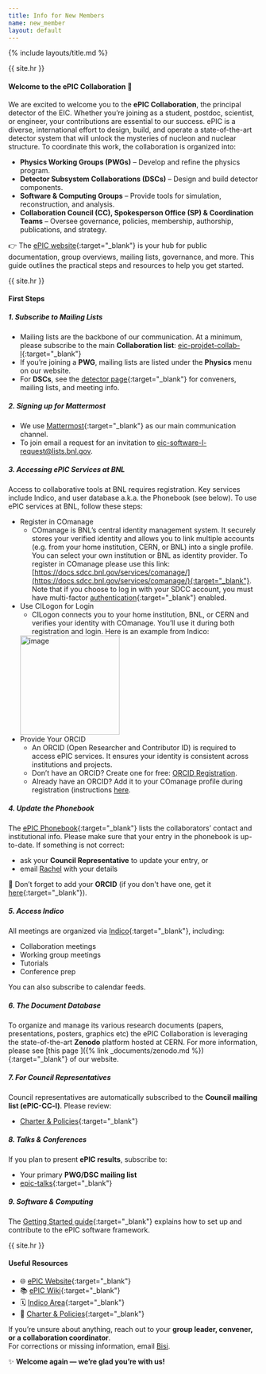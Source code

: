 ```yaml
---
title: Info for New Members
name: new_member
layout: default
---
```


{% include layouts/title.md %}

{{ site.hr }}
#### Welcome to the ePIC Collaboration 🎉

We are excited to welcome you to the **ePIC Collaboration**, the principal detector of the EIC. Whether you’re joining as a student, postdoc, scientist, or engineer, your contributions are essential to our success.
ePIC is a diverse, international effort to design, build, and operate a state-of-the-art detector system that will unlock the mysteries of nucleon and nuclear structure. To coordinate this work, the collaboration is organized into:
- **Physics Working Groups (PWGs)** – Develop and refine the physics program.  
- **Detector Subsystem Collaborations (DSCs)** – Design and build detector components.  
- **Software & Computing Groups** – Provide tools for simulation, reconstruction, and analysis.  
- **Collaboration Council (CC), Spokesperson Office (SP) & Coordination Teams** – Oversee governance, policies, membership, authorship, publications, and strategy.  

👉 The [ePIC website](https://www.epic-eic.org/){:target="_blank"} is your hub for public documentation, group overviews, mailing lists, governance, and more. 
This guide outlines the practical steps and resources to help you get started.

{{ site.hr }}
#### First Steps

##### 1. Subscribe to Mailing Lists  
* Mailing lists are the backbone of our communication. At a minimum, please subscribe to the main 
**Collaboration list**: [eic-projdet-collab-l](https://lists.bnl.gov/sympa/info/eic-projdet-collab-l){:target="_blank"}
* If you’re joining a **PWG**, mailing lists are listed under the **Physics** menu on our website.  
* For **DSCs**, see the [detector page](https://www.epic-eic.org/detector/dsc.html){:target="_blank"} for conveners, mailing lists, and meeting info.  

##### 2. Signing up for Mattermost  

* We use [Mattermost](https://chat.epic-eic.org/){:target="_blank"} as our main communication channel.
* To join email a request for an invitation to <eic-software-l-request@lists.bnl.gov>.

##### 3. Accessing ePIC Services at BNL  
Access to collaborative tools at BNL requires registration. Key services include Indico, and user database a.k.a. the Phonebook (see below). To use ePIC services at BNL, follow these steps:
* Register in COmanage
   * COmanage is BNL’s central identity management system. It securely stores your verified identity and allows you to link multiple accounts (e.g. from your home institution, CERN, or BNL) into a single profile. You can select your own institution or BNL as identity provider. To register in COmanage please use this link: [https://docs.sdcc.bnl.gov/services/comanage/](https://docs.sdcc.bnl.gov/services/comanage/){:target="_blank"}. Note that if you choose to log in with your SDCC account, you must have multi-factor [authentication](https://www.sdcc.bnl.gov/information/unified-multi-factor-authentication){:target="_blank"} enabled.
* Use CILogon for Login
   * CILogon connects you to your home institution, BNL, or CERN and verifies your identity with COmanage. You’ll use it during both registration and login. Here is an example from Indico:<br>
    <img height="200" alt="image" src="https://github.com/user-attachments/assets/bc3c75a6-fb0e-4d8f-8f3d-f8b53c44d291" />
* Provide Your ORCID
   * An ORCID (Open Researcher and Contributor ID) is required to access ePIC services. It ensures your identity is consistent across institutions and projects.
   * Don’t have an ORCID? Create one for free: [ORCID Registration](https://orcid.org/register).
   * Already have an ORCID? Add it to your COmanage profile during registration (instructions [here](https://docs.sdcc.bnl.gov/services/comanage/Add_ORCID_to_COperson/).

##### 4. Update the Phonebook  
The [ePIC Phonebook](https://phonebook.sdcc.bnl.gov/ePIC/){:target="_blank"} lists the collaborators’ contact
and institutional info.   Please make sure that your entry in the phonebook is up-to-date. If something is not correct:
- ask your **Council Representative** to update your entry, or  
- email [Rachel](mailto:irachel@bnl.gov) with your details  

🔑 Don’t forget to add your **ORCID** (if you don't have one, get it [here](https://orcid.org/){:target="_blank"}).  

##### 5. Access Indico  
All meetings are organized via [Indico](https://indico.bnl.gov/category/402/){:target="_blank"}, including:  
- Collaboration meetings  
- Working group meetings  
- Tutorials  
- Conference prep  

You can also subscribe to calendar feeds.  

##### 6. The Document Database

To organize and manage its various research documents (papers, presentations, posters, graphics etc)
the ePIC Collaboration is leveraging the state-of-the-art **Zenodo** platform hosted at CERN. For
more information, please see [this page ]({% link _documents/zenodo.md %}){:target="_blank"} of
our website.

##### 7. For Council Representatives  
Council representatives are automatically subscribed to the **Council mailing list (ePIC-CC-l)**. Please review:  
- [Charter & Policies](https://www.epic-eic.org/collaboration/council.html){:target="_blank"}


##### 8. Talks & Conferences  
If you plan to present **ePIC results**, subscribe to:  
- Your primary **PWG/DSC mailing list**  
- [epic-talks](https://lists.bnl.gov/sympa/subscribe/epic-talks-l){:target="_blank"} 

##### 9. Software & Computing  
The [Getting Started guide](https://www.epic-eic.org/sc/getstarted.html){:target="_blank"} explains how to set up and contribute to the ePIC software framework.  

{{ site.hr }}
#### Useful Resources  
- 🌐 [ePIC Website](https://www.epic-eic.org/){:target="_blank"}
- 📚 [ePIC Wiki](https://wiki.bnl.gov/EPIC/index.php?title=Main_Page){:target="_blank"}
- 🗓️ [Indico Area](https://indico.bnl.gov/category/402){:target="_blank"}
- 📄 [Charter & Policies](https://www.epic-eic.org/collaboration/council.html){:target="_blank"}

If you’re unsure about anything, reach out to your **group leader, convener, or a collaboration coordinator**.  
For corrections or missing information, email [Bisi](mailto:oogunleye@bnl.gov).  


✨ **Welcome again — we’re glad you’re with us!**  
